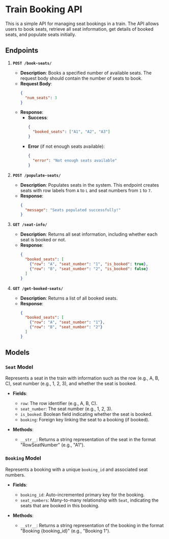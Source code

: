 # Train Booking API

This is a simple API for managing seat bookings in a train. The API allows users to book seats, retrieve all seat information, get details of booked seats, and populate seats initially.

## Endpoints

1. **`POST /book-seats/`**  
   - **Description**: Books a specified number of available seats. The request body should contain the number of seats to book.
   - **Request Body**:
     ```json
     {
       "num_seats": 3
     }
     ```
   - **Response**:
     - **Success**: 
       ```json
       {
         "booked_seats": ["A1", "A2", "A3"]
       }
       ```
     - **Error** (if not enough seats available): 
       ```json
       {
         "error": "Not enough seats available"
       }
       ```

2. **`POST /populate-seats/`**  
   - **Description**: Populates seats in the system. This endpoint creates seats with row labels from `A` to `L` and seat numbers from `1` to `7`.
   - **Response**:
     ```json
     {
       "message": "Seats populated successfully!"
     }
     ```

3. **`GET /seat-info/`**  
   - **Description**: Returns all seat information, including whether each seat is booked or not.
   - **Response**:
     ```json
     {
       "booked_seats": [
         {"row": "A", "seat_number": "1", "is_booked": true},
         {"row": "B", "seat_number": "2", "is_booked": false}
       ]
     }
     ```

4. **`GET /get-booked-seats/`**  
   - **Description**: Returns a list of all booked seats.
   - **Response**:
     ```json
     {
       "booked_seats": [
         {"row": "A", "seat_number": "1"},
         {"row": "B", "seat_number": "2"}
       ]
     }
     ```

## Models

### `Seat` Model
Represents a seat in the train with information such as the row (e.g., A, B, C), seat number (e.g., 1, 2, 3), and whether the seat is booked.

- **Fields**:
  - `row`: The row identifier (e.g., A, B, C).
  - `seat_number`: The seat number (e.g., 1, 2, 3).
  - `is_booked`: Boolean field indicating whether the seat is booked.
  - `booking`: Foreign key linking the seat to a booking (if booked).

- **Methods**:
  - `__str__`: Returns a string representation of the seat in the format "RowSeatNumber" (e.g., "A1").

### `Booking` Model
Represents a booking with a unique `booking_id` and associated seat numbers.

- **Fields**:
  - `booking_id`: Auto-incremented primary key for the booking.
  - `seat_numbers`: Many-to-many relationship with `Seat`, indicating the seats that are booked in this booking.

- **Methods**:
  - `__str__`: Returns a string representation of the booking in the format "Booking {booking_id}" (e.g., "Booking 1").